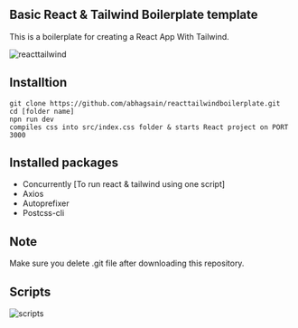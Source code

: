 ## Basic React & Tailwind Boilerplate template

This is a boilerplate for creating a React App With Tailwind. 

![reacttailwind](https://user-images.githubusercontent.com/36589645/64805221-2dbe9000-d5ae-11e9-8a4a-31a181db5647.gif)

## Installtion 

```
git clone https://github.com/abhagsain/reacttailwindboilerplate.git
cd [folder name]
npn run dev
compiles css into src/index.css folder & starts React project on PORT 3000
```

## Installed packages
- Concurrently [To run react & tailwind using one script]
- Axios 
- Autoprefixer
- Postcss-cli

## Note
Make sure you delete .git file after downloading this repository. 

## Scripts
![scripts](https://user-images.githubusercontent.com/36589645/64803854-51340b80-d5ab-11e9-9b6a-c4179e7e0f41.PNG)
